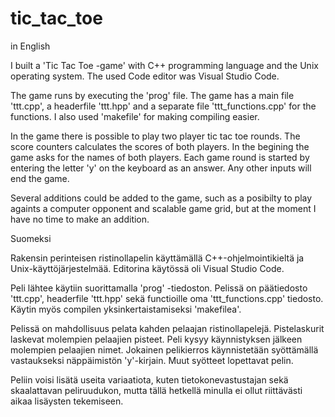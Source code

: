 # tic_tac_toe


in English

I built a 'Tic Tac Toe -game' with C++ programming language and the Unix operating system. The used Code editor was Visual Studio Code.

The game runs by executing the 'prog' file. The game has a main file 'ttt.cpp', a headerfile 'ttt.hpp' and a separate file 'ttt_functions.cpp' for the functions. I also used 'makefile' for making compiling easier.

In the game there is possible to play two player tic tac toe rounds. The score counters calculates the scores of both players. In the begining the game asks for the names of both players. Each game round is started by entering the letter 'y' on the keyboard as an answer. Any other inputs will end the game.

Several additions could be added to the game, such as a posibilty to play againts a computer opponent and scalable game grid, but at the moment I have no time to make an addition.


Suomeksi

Rakensin perinteisen ristinollapelin käyttämällä C++-ohjelmointikieltä ja Unix-käyttöjärjestelmää. Editorina käytössä oli Visual Studio Code.

Peli lähtee käytiin suorittamalla 'prog' -tiedoston. Pelissä on päätiedosto 'ttt.cpp', headerfile 'ttt.hpp' sekä functioille oma 'ttt_functions.cpp' tiedosto. Käytin myös compilen yksinkertaistamiseksi 'makefilea'.

Pelissä on mahdollisuus pelata kahden pelaajan ristinollapelejä. Pistelaskurit laskevat molempien pelaajien pisteet. Peli kysyy käynnistyksen jälkeen molempien pelaajien nimet. Jokainen pelikierros käynnistetään syöttämällä vastaukseksi näppäimistön 'y'-kirjain. Muut syötteet lopettavat pelin.

Peliin voisi lisätä useita variaatiota, kuten tietokonevastustajan sekä skaalattavan peliruudukon, mutta tällä hetkellä minulla ei ollut riittävästi aikaa lisäysten tekemiseen.

